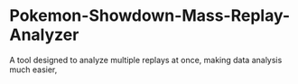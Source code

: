 # Pokemon-Showdown-Mass-Replay-Analyzer
A tool designed to analyze multiple replays at once, making data analysis much easier,
